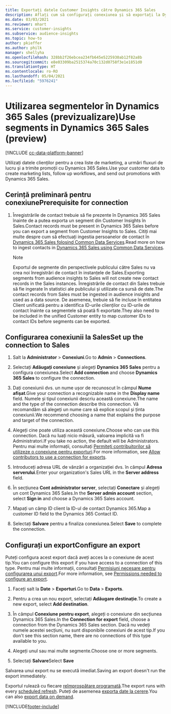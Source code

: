 ```yaml
---
title: Exportați datele Customer Insights către Dynamics 365 Sales
description: Aflați cum să configurați conexiunea și să exportați la Dynamics 365 Sales.
ms.date: 03/03/2021
ms.reviewer: mhart
ms.service: customer-insights
ms.subservice: audience-insights
ms.topic: how-to
author: pkieffer
ms.author: philk
manager: shellyha
ms.openlocfilehash: 328bb2f26ebcea234fb645e5225930ab12f82a8b
ms.sourcegitcommit: e8e03309ba2515374a70c132d0758f3e1e1851d0
ms.translationtype: HT
ms.contentlocale: ro-RO
ms.lasthandoff: 05/04/2021
ms.locfileid: "5976241"
---
```

# <a name="use-segments-in-dynamics-365-sales-preview"></a><span data-ttu-id="3827e-103">Utilizarea segmentelor în Dynamics 365 Sales (previzualizare)</span><span class="sxs-lookup"><span data-stu-id="3827e-103">Use segments in Dynamics 365 Sales (preview)</span></span>

[!INCLUDE [cc-data-platform-banner](../includes/cc-data-platform-banner.md)]

<span data-ttu-id="3827e-104">Utilizați datele clienților pentru a crea liste de marketing, a urmări fluxuri de lucru și a trimite promoții cu Dynamics 365 Sales.</span><span class="sxs-lookup"><span data-stu-id="3827e-104">Use your customer data to create marketing lists, follow up workflows, and send out promotions with Dynamics 365 Sales.</span></span>

## <a name="prerequisite-for-connection"></a><span data-ttu-id="3827e-105">Cerință preliminară pentru conexiune</span><span class="sxs-lookup"><span data-stu-id="3827e-105">Prerequisite for connection</span></span>

1. <span data-ttu-id="3827e-106">Înregistrările de contact trebuie să fie prezente în Dynamics 365 Sales înainte de a putea exporta un segment din Customer Insights în Sales.</span><span class="sxs-lookup"><span data-stu-id="3827e-106">Contact records must be present in Dynamics 365 Sales before you can export a segment from Customer Insights to Sales.</span></span> <span data-ttu-id="3827e-107">Citiți mai multe despre cum să efectuați ingestia persoanelor de contact în [Dynamics 365 Sales folosind Common Data Services](connect-power-query.md).</span><span class="sxs-lookup"><span data-stu-id="3827e-107">Read more on how to ingest contacts in [Dynamics 365 Sales using Common Data Services](connect-power-query.md).</span></span>

   > [!NOTE]
   > <span data-ttu-id="3827e-108">Exportul de segmente din perspectivele publicului către Sales nu va crea noi înregistrări de contact în instanțele de Sales.</span><span class="sxs-lookup"><span data-stu-id="3827e-108">Exporting segments from audience insights to Sales will not create new contact records in the Sales instances.</span></span> <span data-ttu-id="3827e-109">Înregistrările de contact din Sales trebuie să fie ingerate în statistici ale publicului și utilizate ca sursă de date.</span><span class="sxs-lookup"><span data-stu-id="3827e-109">The contact records from Sales must be ingested in audience insights and used as a data source.</span></span> <span data-ttu-id="3827e-110">De asemenea, trebuie să fie incluse în entitatea Client unificată pentru a identifica ID-urile clienților cu ID-urile de contact înainte ca segmentele să poată fi exportate.</span><span class="sxs-lookup"><span data-stu-id="3827e-110">They also need to be included in the unified Customer entity to map customer IDs to contact IDs before segments can be exported.</span></span>

## <a name="set-up-the-connection-to-sales"></a><span data-ttu-id="3827e-111">Configurarea conexiunii la Sales</span><span class="sxs-lookup"><span data-stu-id="3827e-111">Set up the connection to Sales</span></span>

1. <span data-ttu-id="3827e-112">Salt la **Administrator** > **Conexiuni**.</span><span class="sxs-lookup"><span data-stu-id="3827e-112">Go to **Admin** > **Connections**.</span></span>

1. <span data-ttu-id="3827e-113">Selectați **Adăugați conexiune** și alegeți **Dynamics 365 Sales** pentru a configura conexiunea.</span><span class="sxs-lookup"><span data-stu-id="3827e-113">Select **Add connection** and choose **Dynamics 365 Sales** to configure the connection.</span></span>

1. <span data-ttu-id="3827e-114">Dați conexiunii dvs. un nume ușor de recunoscut în câmpul **Nume afișat**.</span><span class="sxs-lookup"><span data-stu-id="3827e-114">Give your connection a recognizable name in the **Display name** field.</span></span> <span data-ttu-id="3827e-115">Numele și tipul conexiunii descriu această conexiune.</span><span class="sxs-lookup"><span data-stu-id="3827e-115">The name and the type of the connection describe this connection.</span></span> <span data-ttu-id="3827e-116">Vă recomandăm să alegeți un nume care să explice scopul și ținta conexiunii.</span><span class="sxs-lookup"><span data-stu-id="3827e-116">We recommend choosing a name that explains the purpose and target of the connection.</span></span>

1. <span data-ttu-id="3827e-117">Alegeți cine poate utiliza această conexiune.</span><span class="sxs-lookup"><span data-stu-id="3827e-117">Choose who can use this connection.</span></span> <span data-ttu-id="3827e-118">Dacă nu luați nicio măsură, valoarea implicită va fi Administratori.</span><span class="sxs-lookup"><span data-stu-id="3827e-118">If you take no action, the default will be Administrators.</span></span> <span data-ttu-id="3827e-119">Pentru mai multe informații, consultați [Permiteți contribuitorilor să utilizeze o conexiune pentru exporturi](connections.md#allow-contributors-to-use-a-connection-for-exports).</span><span class="sxs-lookup"><span data-stu-id="3827e-119">For more information, see [Allow contributors to use a connection for exports](connections.md#allow-contributors-to-use-a-connection-for-exports).</span></span>

1. <span data-ttu-id="3827e-120">Introduceți adresa URL de vânzări a organizației dvs. în câmpul **Adresa serverului**.</span><span class="sxs-lookup"><span data-stu-id="3827e-120">Enter your organization's Sales URL in the **Server address** field.</span></span>

1. <span data-ttu-id="3827e-121">În secțiunea **Cont administrator server**, selectați **Conectare** și alegeți un cont Dynamics 365 Sales.</span><span class="sxs-lookup"><span data-stu-id="3827e-121">In the **Server admin account** section, select **Sign in** and choose a Dynamics 365 Sales account.</span></span>

1. <span data-ttu-id="3827e-122">Mapați un câmp ID client la ID-ul de contact Dynamics 365.</span><span class="sxs-lookup"><span data-stu-id="3827e-122">Map a customer ID field to the Dynamics 365 Contact ID.</span></span>

1. <span data-ttu-id="3827e-123">Selectați **Salvare** pentru a finaliza conexiunea.</span><span class="sxs-lookup"><span data-stu-id="3827e-123">Select **Save** to complete the connection.</span></span> 

## <a name="configure-an-export"></a><span data-ttu-id="3827e-124">Configurați un export</span><span class="sxs-lookup"><span data-stu-id="3827e-124">Configure an export</span></span>

<span data-ttu-id="3827e-125">Puteți configura acest export dacă aveți acces la o conexiune de acest tip.</span><span class="sxs-lookup"><span data-stu-id="3827e-125">You can configure this export if you have access to a connection of this type.</span></span> <span data-ttu-id="3827e-126">Pentru mai multe informații, consultați [Permisiuni necesare pentru configurarea unui export](export-destinations.md#set-up-a-new-export).</span><span class="sxs-lookup"><span data-stu-id="3827e-126">For more information, see [Permissions needed to configure an export](export-destinations.md#set-up-a-new-export).</span></span>

1. <span data-ttu-id="3827e-127">Faceți salt la **Date** > **Exporturi**.</span><span class="sxs-lookup"><span data-stu-id="3827e-127">Go to **Data** > **Exports**.</span></span>

1. <span data-ttu-id="3827e-128">Pentru a crea un nou export, selectați **Adăugare destinație**.</span><span class="sxs-lookup"><span data-stu-id="3827e-128">To create a new export, select **Add destination**.</span></span>

1. <span data-ttu-id="3827e-129">În câmpul **Conexiune pentru export**, alegeți o conexiune din secțiunea Dynamics 365 Sales.</span><span class="sxs-lookup"><span data-stu-id="3827e-129">In the **Connection for export** field, choose a connection from the Dynamics 365 Sales section.</span></span> <span data-ttu-id="3827e-130">Dacă nu vedeți numele acestei secțiuni, nu sunt disponibile conexiuni de acest tip.</span><span class="sxs-lookup"><span data-stu-id="3827e-130">If you don't see this section name, there are no connections of this type available to you.</span></span>

1. <span data-ttu-id="3827e-131">Alegeți unul sau mai multe segmente.</span><span class="sxs-lookup"><span data-stu-id="3827e-131">Choose one or more segments.</span></span>

1. <span data-ttu-id="3827e-132">Selectați **Salvare**</span><span class="sxs-lookup"><span data-stu-id="3827e-132">Select **Save**</span></span>

<span data-ttu-id="3827e-133">Salvarea unui export nu se execută imediat.</span><span class="sxs-lookup"><span data-stu-id="3827e-133">Saving an export doesn't run the export immediately.</span></span>

<span data-ttu-id="3827e-134">Exportul rulează cu fiecare [reîmprospătare programată](system.md#schedule-tab).</span><span class="sxs-lookup"><span data-stu-id="3827e-134">The export runs with every [scheduled refresh](system.md#schedule-tab).</span></span> <span data-ttu-id="3827e-135">Puteți de asemenea [exporta date la cerere](export-destinations.md#run-exports-on-demand).</span><span class="sxs-lookup"><span data-stu-id="3827e-135">You can also [export data on demand](export-destinations.md#run-exports-on-demand).</span></span> 

[!INCLUDE[footer-include](../includes/footer-banner.md)]
